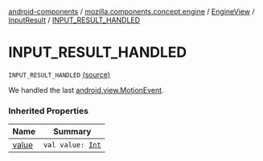 [android-components](../../../index.md) / [mozilla.components.concept.engine](../../index.md) / [EngineView](../index.md) / [InputResult](index.md) / [INPUT_RESULT_HANDLED](./-i-n-p-u-t_-r-e-s-u-l-t_-h-a-n-d-l-e-d.md)

# INPUT_RESULT_HANDLED

`INPUT_RESULT_HANDLED` [(source)](https://github.com/mozilla-mobile/android-components/blob/master/components/concept/engine/src/main/java/mozilla/components/concept/engine/EngineView.kt#L144)

We handled the last [android.view.MotionEvent](#).

### Inherited Properties

| Name | Summary |
|---|---|
| [value](value.md) | `val value: `[`Int`](https://kotlinlang.org/api/latest/jvm/stdlib/kotlin/-int/index.html) |
